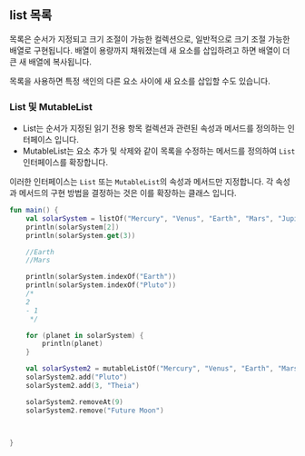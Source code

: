 ## list 목록
목록은 순서가 지정되고 크기 조절이 가능한 컬렉션으로, 일반적으로 크기 조절 가능한 배열로 구현됩니다.
배열이 용량까지 채워졌는데 새 요소를 삽입하려고 하면 배열이 더 큰 새 배열에 복사됩니다.

목록을 사용하면 특정 색인의 다른 요소 사이에 새 요소를 삽입할 수도 있습니다.

### List 및 MutableList
- List는 순서가 지정된 읽기 전용 항목 컬렉션과 관련된 속성과 메서드를 정의하는 인터페이스 입니다.
- MutableList는 요소 추가 및 삭제와 같이 목록을 수정하는 메서드를 정의하여 `List` 인터페이스를 확장합니다.

이러한 인터페이스는 `List` 또는 `MutableList`의 속성과 메서드만 지정합니다. 각 속성과 메서드의 구현 방법을 결정하는 것은 이를 확장하는 클래스 입니다.
```kotlin
fun main() {
    val solarSystem = listOf("Mercury", "Venus", "Earth", "Mars", "Jupiter", "Saturn", "Uranus", "Neptune")
    println(solarSystem[2])
    println(solarSystem.get(3))

    //Earth
    //Mars

    println(solarSystem.indexOf("Earth"))
    println(solarSystem.indexOf("Pluto"))
    /*
    2
    - 1
     */

    for (planet in solarSystem) {
        println(planet)
    }

    val solarSystem2 = mutableListOf("Mercury", "Venus", "Earth", "Mars", "Jupiter", "Saturn", "Uranus", "Neptune")
    solarSystem2.add("Pluto")
    solarSystem2.add(3, "Theia")

    solarSystem2.removeAt(9)
    solarSystem2.remove("Future Moon")



}
```